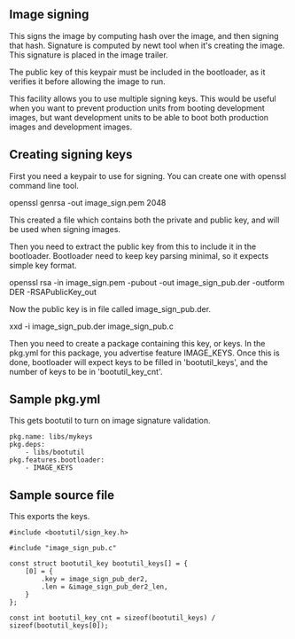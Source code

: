 <!--
#
# Licensed to the Apache Software Foundation (ASF) under one
# or more contributor license agreements.  See the NOTICE file
# distributed with this work for additional information
# regarding copyright ownership.  The ASF licenses this file
# to you under the Apache License, Version 2.0 (the
# "License"); you may not use this file except in compliance
# with the License.  You may obtain a copy of the License at
#
# http://www.apache.org/licenses/LICENSE-2.0
#
# Unless required by applicable law or agreed to in writing,
# software distributed under the License is distributed on an
# "AS IS" BASIS, WITHOUT WARRANTIES OR CONDITIONS OF ANY
#  KIND, either express or implied.  See the License for the
# specific language governing permissions and limitations
# under the License.
#
-->

## Image signing

This signs the image by computing hash over the image, and then
signing that hash. Signature is computed by newt tool when it's
creating the image. This signature is placed in the image trailer.

The public key of this keypair must be included in the bootloader,
as it verifies it before allowing the image to run.

This facility allows you to use multiple signing keys. This would
be useful when you want to prevent production units from booting
development images, but want development units to be able to boot
both production images and development images.

## Creating signing keys
First you need a keypair to use for signing. You can create
one with openssl command line tool.

openssl genrsa -out image_sign.pem 2048

This created a file which contains both the private and public key,
and will be used when signing images.

Then you need to extract the public key from this to include it
in the bootloader. Bootloader need to keep key parsing minimal,
so it expects simple key format.

openssl rsa -in image_sign.pem -pubout -out image_sign_pub.der -outform DER -RSAPublicKey_out

Now the public key is in file called image_sign_pub.der.

xxd -i image_sign_pub.der image_sign_pub.c

Then you need to create a package containing this key, or keys.
In the pkg.yml for this package, you advertise feature IMAGE_KEYS.
Once this is done, bootloader will expect keys to be filled in
'bootutil_keys', and the number of keys to be in 'bootutil_key_cnt'.

## Sample pkg.yml
This gets bootutil to turn on image signature validation.

    pkg.name: libs/mykeys
    pkg.deps:
        - libs/bootutil
    pkg.features.bootloader:
        - IMAGE_KEYS

## Sample source file
This exports the keys.

    #include <bootutil/sign_key.h>

    #include "image_sign_pub.c"

    const struct bootutil_key bootutil_keys[] = {
        [0] = {
            .key = image_sign_pub_der2,
            .len = &image_sign_pub_der2_len,
        }
    };

    const int bootutil_key_cnt = sizeof(bootutil_keys) / sizeof(bootutil_keys[0]);
